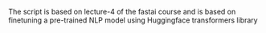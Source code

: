 The script is based on lecture-4 of the fastai course and is based on finetuning a pre-trained NLP model using Huggingface transformers library
